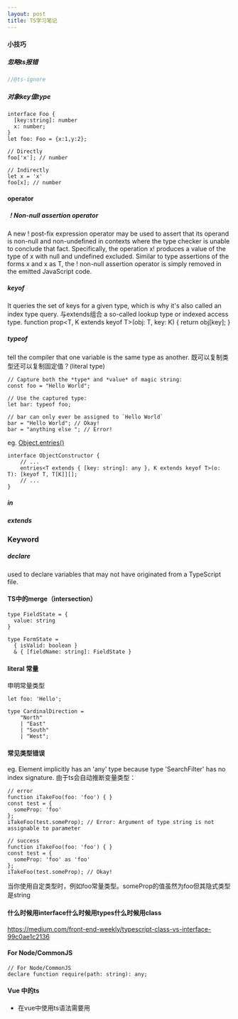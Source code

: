 ```yaml
---
layout: post
title: TS学习笔记
---
```


#### 小技巧
##### 忽略ts报错
```javascript
//@ts-ignore
```

##### 对象key值type
```
interface Foo {
  [key:string]: number
  x: number;
}
let foo: Foo = {x:1,y:2};

// Directly
foo['x']; // number

// Indirectly
let x = 'x'
foo[x]; // number
```

#### operator

##### ！Non-null assertion operator
A new ! post-fix expression operator may be used to assert that its operand is non-null and non-undefined in contexts where the type checker is unable to conclude that fact. Specifically, the operation x! produces a value of the type of x with null and undefined excluded. Similar to type assertions of the forms <T>x and x as T, the ! non-null assertion operator is simply removed in the emitted JavaScript code.

##### keyof 
It queries the set of keys for a given type, which is why it's also called an index type query.
与extends组合 a so-called lookup type or indexed access type.
function prop<T, K extends keyof T>(obj: T, key: K) {
    return obj[key];
}

##### typeof
tell the compiler that one variable is the same type as another.
既可以复制类型还可以复制固定值？(literal type)
```
// Capture both the *type* and *value* of magic string:
const foo = "Hello World";

// Use the captured type:
let bar: typeof foo;

// bar can only ever be assigned to `Hello World`
bar = "Hello World"; // Okay!
bar = "anything else "; // Error!
```
eg. [Object.entries()](https://developer.mozilla.org/en-US/docs/Web/JavaScript/Reference/Global_Objects/Object/entries)
```
interface ObjectConstructor {
    // ...
    entries<T extends { [key: string]: any }, K extends keyof T>(o: T): [keyof T, T[K]][];
    // ...
}
```

##### in 

##### extends

### Keyword

##### declare
used to declare variables that may not have originated from a TypeScript file.

#### TS中的merge（intersection）
```
type FieldState = {
  value: string
}

type FormState =
  { isValid: boolean }
  & { [fieldName: string]: FieldState }
```

#### literal 常量
申明常量类型
```
let foo: 'Hello';

type CardinalDirection =
    "North"
    | "East"
    | "South"
    | "West";
```

#### 常见类型错误
eg. Element implicitly has an 'any' type because type 'SearchFilter' has no index signature.
由于ts会自动推断变量类型：
```
// error
function iTakeFoo(foo: 'foo') { }
const test = {
  someProp: 'foo'
};
iTakeFoo(test.someProp); // Error: Argument of type string is not assignable to parameter

// success
function iTakeFoo(foo: 'foo') { }
const test = {
  someProp: 'foo' as 'foo'
};
iTakeFoo(test.someProp); // Okay!
```
当你使用自定类型时，例如foo常量类型。someProp的值虽然为foo但其隐式类型是string

#### 什么时候用interface什么时候用types什么时候用class
https://medium.com/front-end-weekly/typescript-class-vs-interface-99c0ae1c2136

#### For Node/CommonJS
```
// For Node/CommonJS
declare function require(path: string): any;
```

#### Vue 中的ts
 * 在vue中使用ts语法需要用 <script lang="ts">
 * 在index.ts中import需要加上.vue
 * 在.ts中无法像.vue中使用<style>标签
 * 如果在ts中不写Vue.extend也不会有警告，但构建时会报错！

#### Pick


[参考](https://blog.mariusschulz.com/2017/01/06/typescript-2-1-keyof-and-lookup-types)
[handbook](https://basarat.gitbooks.io/typescript/docs/types/literal-types.html)
[typescript](https://basarat.gitbooks.io/typescript/content/docs/getting-started.html)